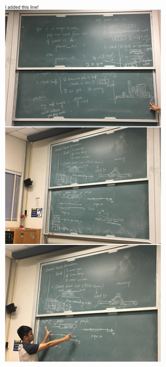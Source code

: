 I added this line!
![alt text](https://github.com/Iaskebba/ECS152ProjectOne/blob/master/doc_images/ECS1.jpg)
![alt text](https://github.com/Iaskebba/ECS152ProjectOne/blob/master/doc_images/ECS2.jpg)
![alt text](https://github.com/Iaskebba/ECS152ProjectOne/blob/master/doc_images/ECS3.jpg)
